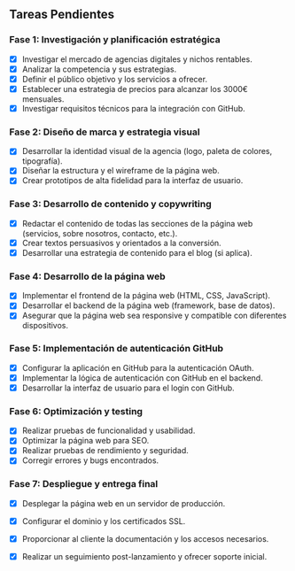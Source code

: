 ## Tareas Pendientes

### Fase 1: Investigación y planificación estratégica
- [x] Investigar el mercado de agencias digitales y nichos rentables.
- [x] Analizar la competencia y sus estrategias.
- [x] Definir el público objetivo y los servicios a ofrecer.
- [x] Establecer una estrategia de precios para alcanzar los 3000€ mensuales.
- [x] Investigar requisitos técnicos para la integración con GitHub.

### Fase 2: Diseño de marca y estrategia visual
- [x] Desarrollar la identidad visual de la agencia (logo, paleta de colores, tipografía).
- [x] Diseñar la estructura y el wireframe de la página web.
- [x] Crear prototipos de alta fidelidad para la interfaz de usuario.

### Fase 3: Desarrollo de contenido y copywriting
- [x] Redactar el contenido de todas las secciones de la página web (servicios, sobre nosotros, contacto, etc.).
- [x] Crear textos persuasivos y orientados a la conversión.
- [x] Desarrollar una estrategia de contenido para el blog (si aplica).

### Fase 4: Desarrollo de la página web
- [x] Implementar el frontend de la página web (HTML, CSS, JavaScript).
- [x] Desarrollar el backend de la página web (framework, base de datos).
- [x] Asegurar que la página web sea responsive y compatible con diferentes dispositivos.

### Fase 5: Implementación de autenticación GitHub
- [x] Configurar la aplicación en GitHub para la autenticación OAuth.
- [x] Implementar la lógica de autenticación con GitHub en el backend.
- [x] Desarrollar la interfaz de usuario para el login con GitHub.

### Fase 6: Optimización y testing
- [x] Realizar pruebas de funcionalidad y usabilidad.
- [x] Optimizar la página web para SEO.
- [x] Realizar pruebas de rendimiento y seguridad.
- [x] Corregir errores y bugs encontrados.

### Fase 7: Despliegue y entrega final
- [x] Desplegar la página web en un servidor de producción.
- [x] Configurar el dominio y los certificados SSL.
- [x] Proporcionar al cliente la documentación y los accesos necesarios.
- [x] Realizar un seguimiento post-lanzamiento y ofrecer soporte inicial.

